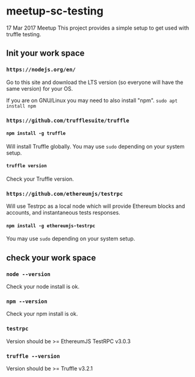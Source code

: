 # meetup-sc-testing

17 Mar 2017 Meetup
This project provides a simple setup to get used with truffle testing.

## Init your work space

### `https://nodejs.org/en/`

Go to this site and download the LTS version (so everyone will have the same version) for your OS.

If you are on GNU/Linux you may need to also install "npm".
`sudo apt install npm`

### `https://github.com/trufflesuite/truffle`

#### `npm install -g truffle`

Will install Truffle globally.
You may use `sudo` depending on your system setup.

#### `truffle version`

Check your Truffle version.

### `https://github.com/ethereumjs/testrpc`

Will use Testrpc as a local node which will provide Ethereum blocks and accounts, and instantaneous tests responses.

#### `npm install -g ethereumjs-testrpc`

You may use `sudo` depending on your system setup.

## check your work space

### `node --version`

Check your node install is ok.

### `npm --version`

Check your npm install is ok.

### `testrpc`

Version should be >= EthereumJS TestRPC v3.0.3

### `truffle --version`

Version should be >= Truffle v3.2.1
